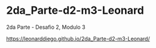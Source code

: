 # 2da_Parte-d2-m3-Leonard

2da Parte - Desafio 2, Modulo 3

https://leonarddiego.github.io/2da_Parte-d2-m3-Leonard/
